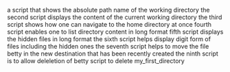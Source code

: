 a script that shows the absolute path name of the working directory
the second script displays the content of the current working directory
the third script shows how one can navigate to the home directory at once
fourth script enables one to list directory content in long format
fifth script displays the hidden files in long format
the sixth script helps display digit form of files including the hidden ones
the seventh script helps to move the file betty in the new destination that has been recently created
the ninth script is to allow deleletion of betty
script to delete my_first_directory
